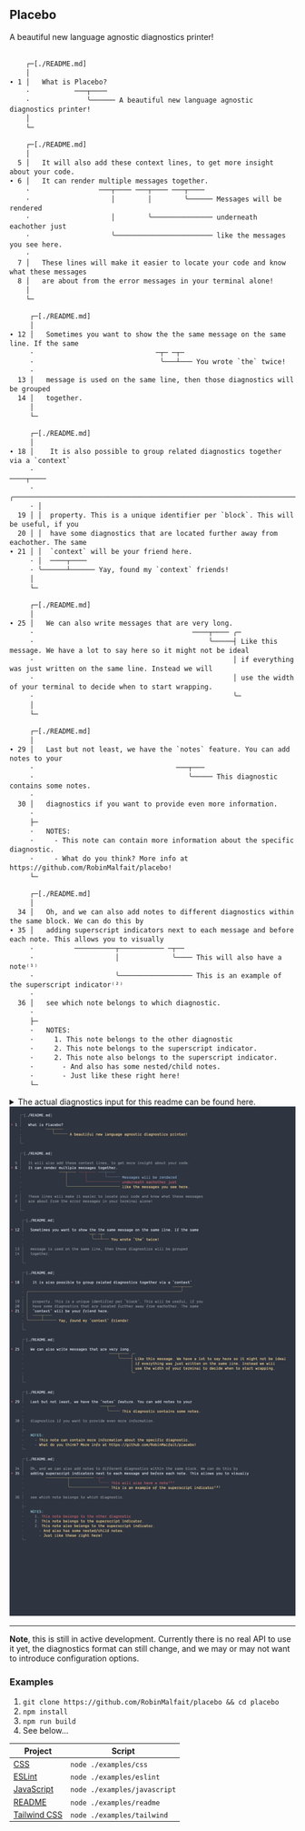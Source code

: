 ## Placebo

A beautiful new language agnostic diagnostics printer!

<!-- GENERATED -->

```

    ┌─[./README.md]
    │
∙ 1 │   What is Placebo?
    ·           ───┬────
    ·              ╰────── A beautiful new language agnostic diagnostics printer!
    │
    └─
```

```
    ┌─[./README.md]
    │
  5 │   It will also add these context lines, to get more insight about your code.
∙ 6 │   It can render multiple messages together.
    ·                 ───┬──── ───┬──── ───┬────
    ·                    │        │        ╰────── Messages will be rendered
    ·                    │        ╰─────────────── underneath eachother just
    ·                    ╰──────────────────────── like the messages you see here.
    ·
  7 │   These lines will make it easier to locate your code and know what these messages
  8 │   are about from the error messages in your terminal alone!
    │
    └─
```

```
     ┌─[./README.md]
     │
∙ 12 │   Sometimes you want to show the the same message on the same line. If the same
     ·                              ─┬─ ─┬─
     ·                               ╰───┴─── You wrote `the` twice!
     ·
  13 │   message is used on the same line, then those diagnostics will be grouped
  14 │   together.
     │
     └─
```

```
     ┌─[./README.md]
     │
∙ 18 │    It is also possible to group related diagnostics together via a `context`
     ·                                                                    ────┬────
     · ╭──────────────────────────────────────────────────────────────────────╯
     · │
  19 │ │  property. This is a unique identifier per `block`. This will be useful, if you
  20 │ │  have some diagnostics that are located further away from eachother. The same
∙ 21 │ │  `context` will be your friend here.
     · │  ────┬────
     · ╰──────┴────── Yay, found my `context` friends!
     │
     └─
```

```
     ┌─[./README.md]
     │
∙ 25 │   We can also write messages that are very long.
     ·                                       ────┬──── ╭─
     ·                                           ╰─────┤ Like this message. We have a lot to say here so it might not be ideal
     ·                                                 │ if everything was just written on the same line. Instead we will
     ·                                                 │ use the width of your terminal to decide when to start wrapping.
     ·                                                 ╰─
     │
     └─
```

```
     ┌─[./README.md]
     │
∙ 29 │   Last but not least, we have the `notes` feature. You can add notes to your
     ·                                   ───┬───
     ·                                      ╰───── This diagnostic contains some notes.
     ·
  30 │   diagnostics if you want to provide even more information.
     ·
     ├─
     ·   NOTES:
     ·     - This note can contain more information about the specific diagnostic.
     ·     - What do you think? More info at https://github.com/RobinMalfait/placebo!
     └─
```

```
     ┌─[./README.md]
     │
  34 │   Oh, and we can also add notes to different diagnostics within the same block. We can do this by
∙ 35 │   adding superscript indicators next to each message and before each note. This allows you to visually
     ·          ──────────┬─────────── ─┬──
     ·                    │             ╰──── This will also have a note⁽¹⁾
     ·                    ╰────────────────── This is an example of the superscript indicator⁽²⁾
     ·
  36 │   see which note belongs to which diagnostic.
     ·
     ├─
     ·   NOTES:
     ·     1. This note belongs to the other diagnostic
     ·     2. This note belongs to the superscript indicator.
     ·     2. This note also belongs to the superscript indicator.
     ·       - And also has some nested/child notes.
     ·       - Just like these right here!
     └─

```

<details>

<summary>The actual diagnostics input for this readme can be found here.</summary>

```json
[
  {
    "file": "README.md",
    "message": "A beautiful new language agnostic diagnostics printer!",
    "loc": {
      "row": 1,
      "col": 9,
      "len": 8
    }
  },
  {
    "file": "README.md",
    "message": "Messages will be rendered",
    "loc": {
      "row": 6,
      "col": 33,
      "len": 8
    },
    "block": "57421960-64c8-43dc-947c-4313aa5b9c4c"
  },
  {
    "file": "README.md",
    "message": "underneath eachother just",
    "loc": {
      "row": 6,
      "col": 24,
      "len": 8
    },
    "block": "57421960-64c8-43dc-947c-4313aa5b9c4c"
  },
  {
    "file": "README.md",
    "message": "like the messages you see here.",
    "loc": {
      "row": 6,
      "col": 15,
      "len": 8
    },
    "block": "57421960-64c8-43dc-947c-4313aa5b9c4c"
  },
  {
    "file": "README.md",
    "message": "You wrote `the` twice!",
    "loc": {
      "row": 12,
      "col": 28,
      "len": 3
    },
    "block": "580ce684-447b-4bf1-8885-ac03b1b522ac"
  },
  {
    "file": "README.md",
    "message": "You wrote `the` twice!",
    "loc": {
      "row": 12,
      "col": 32,
      "len": 3
    },
    "block": "580ce684-447b-4bf1-8885-ac03b1b522ac"
  },
  {
    "file": "README.md",
    "message": "Yay, found my `context` friends!",
    "loc": {
      "row": 18,
      "col": 65,
      "len": 9
    },
    "block": "b76eb84d-f469-48f9-a7d9-9ab01723e71f",
    "context": "2a555e33-1a6c-4340-b851-05da9c459410"
  },
  {
    "file": "README.md",
    "message": "Yay, found my `context` friends!",
    "loc": {
      "row": 21,
      "col": 1,
      "len": 9
    },
    "block": "b76eb84d-f469-48f9-a7d9-9ab01723e71f",
    "context": "2a555e33-1a6c-4340-b851-05da9c459410"
  },
  {
    "file": "README.md",
    "message": "Like this message. We have a lot to say here so it might not be ideal if everything was just written on the same line. Instead we will use the width of your terminal to decide when to start wrapping.",
    "loc": {
      "row": 25,
      "col": 37,
      "len": 9
    }
  },
  {
    "file": "README.md",
    "message": "This diagnostic contains some notes.",
    "loc": {
      "row": 29,
      "col": 33,
      "len": 7
    },
    "notes": [
      "This note can contain more information about the specific diagnostic.",
      "What do you think? More info at https://github.com/RobinMalfait/placebo!"
    ]
  },
  {
    "file": "README.md",
    "message": "This is an example of the superscript indicator",
    "loc": {
      "row": 35,
      "col": 8,
      "len": 22
    },
    "block": "546530e4-f2db-4582-840e-ac51b23fb51e",
    "notes": [
      "This note belongs to the superscript indicator.",
      "This note also belongs to the superscript indicator.",
      ["And also has some nested/child notes.", "Just like these right here!"]
    ]
  },
  {
    "file": "README.md",
    "message": "This will also have a note",
    "loc": {
      "row": 35,
      "col": 31,
      "len": 4
    },
    "block": "546530e4-f2db-4582-840e-ac51b23fb51e",
    "notes": ["This note belongs to the other diagnostic"]
  }
]
```

</details>

<!-- /GENERATED -->

<img src="./images/example-screenshot.png" />

---

**Note**, this is still in active development. Currently there is no real API
to use it yet, the diagnostics format can still change, and we may or may not
want to introduce configuration options.

### Examples

1. `git clone https://github.com/RobinMalfait/placebo && cd placebo`
2. `npm install`
3. `npm run build`
4. See below...

| Project                                        | Script                       |
| ---------------------------------------------- | ---------------------------- |
| [CSS](./examples/css/README.txt)               | `node ./examples/css`        |
| [ESLint](./examples/eslint/README.txt)         | `node ./examples/eslint`     |
| [JavaScript](./examples/javascript/README.txt) | `node ./examples/javascript` |
| [README](./examples/readme/README.txt)         | `node ./examples/readme`     |
| [Tailwind CSS](./examples/tailwind/README.txt) | `node ./examples/tailwind`   |
